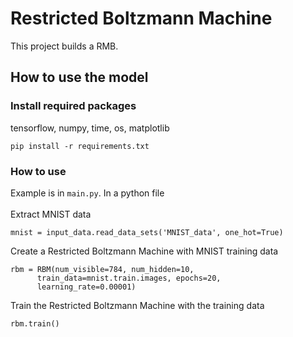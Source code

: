# Restricted Boltzmann Machine
This project builds a RMB. 

## How to use the model
### Install required packages 
tensorflow, numpy, time, os, matplotlib
```
pip install -r requirements.txt
```


### How to use
Example is in `main.py`. In a python file <br />  
Extract MNIST data 
```
mnist = input_data.read_data_sets('MNIST_data', one_hot=True)
```
Create a Restricted Boltzmann Machine with MNIST training data 
```
rbm = RBM(num_visible=784, num_hidden=10,
      train_data=mnist.train.images, epochs=20,
      learning_rate=0.00001)
```
Train the Restricted Boltzmann Machine with the training data
```
rbm.train()
```

